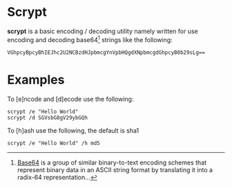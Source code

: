 # Scrypt
**scrypt** is a basic encoding / decoding utility namely written for use encoding 
and decoding base64[^base64] strings like the following:

```
VGhpcyBpcyBhIEJhc2U2NCBzdHJpbmcgYnVpbHQgdXNpbmcgdGhpcyB0b29sLg==
```

# Examples
To [e]ncode and [d]ecode use the following:
```
scrypt /e "Hello World"
scrypt /d SGVsbG8gV29ybGQh
```

To [h]ash use the following, the default is sha1
```
scrypt /e "Hello World" /h md5
```

[^base64]:[Base64](https://en.wikipedia.org/wiki/Base64) is a group of similar 
binary-to-text encoding schemes that represent binary data in an ASCII string 
format by translating it into a radix-64 representation...